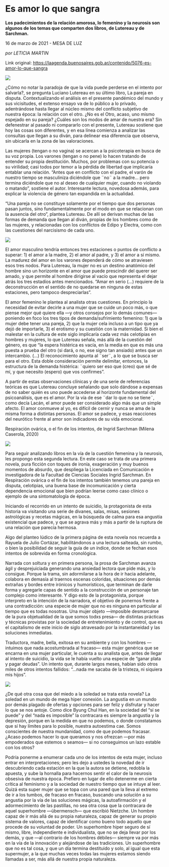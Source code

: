 # Es amor lo que sangra

**Los padecimientos de la relación amorosa, lo femenino y la neurosis son algunos de los temas que comparten dos libros, de Lutereau y de Sarchman.**

16 de marzo de 2021 - MESA DE LUZ

_por LETICIA MARTIN_

Link original: https://laagenda.buenosaires.gob.ar/contenido/5076-es-amor-lo-que-sangra



![](https://cdn.flowlikemusic.com/files/images/45889/92530ad2-10c1-4d30-8c50-50ea9584b910.jpeg)




¿Cómo no notar la paradoja de que la vida puede perderse en el intento por salvarla?, se pregunta Luciano Lutereau en su último libro, La pareja en disputa. Contextualizando el análisis en el presente pandémico del mundo y sus vicisitudes, el extenso ensayo va de lo público a lo privado, adentrándose hasta llegar al núcleo mismo del conflicto subjetivo de nuestra época: la relación con el otro. ¿No es el Otro, acaso, uno mismo espejado en su pareja? ¿Cuáles son los modos de amar de nuestra era? Sin defenestrar al pasado ni compararlo con el presente, Lutereau sostiene que hoy las cosas son diferentes, y en esa línea comienza a analizar las consultas que llegan a su diván, para delinear esa diferencia que observa, sin ubicarla en la zona de las valoraciones.




Las mujeres (tengan o no vagina) se acercan a la psicoterapia en busca de su voz propia. Los varones (tengan o no pene) lo hacen tratando de entender su propia destitución. Muchos, por problemas con su potencia o su virilidad; casi todos por temor a la pérdida de libertad que implicaría entablar una relación. “Antes que en conflicto con el padre, el varón de nuestro tiempo se masculiniza diciéndole que ¨no¨ a la madre… pero termina diciéndole que no al deseo de cualquier mujer, cuando no violando o matando”, sostiene el autor. Interesante lectura, novedosa además, para explicar la violencia de género tan expandida en la actualidad.




“Una pareja no se constituye solamente por el tiempo que dos personas pasan juntos, sino fundamentalmente por el modo en que se relacionan con la ausencia del otro”, plantea Lutereau. De allí se derivan muchas de las formas de demanda que llegan al diván, propias de los hombres como de las mujeres, y relacionadas con los conflictos de Edipo y Electra, como con las cuestiones del narcisismo de cada uno.




![](https://cdn.flowlikemusic.com/files/images/45890/dfb50634-66cf-4474-a29c-3025114aa62b.jpeg)




El amor masculino tendría entonces tres estaciones o puntos de conflicto a superar: 1) el amor a la madre, 2) el amor al padre, y 3) el amor a sí mismo. La madurez del amor en los varones dependerá de cómo se atraviesen esos tres nodos. Para Lutereau, la mujer no es un destino anatómico del hombre sino un horizonte en el amor que puede prescindir del querer ser amado, y que permite al hombre dirigirse al vacío que representa el dejar atrás los tres estadíos antes mencionados. “Amar en serio (…) requiere de la deconstrucción en el sentido de no quedarse en ninguna de estas estaciones, pero tampoco despreciarlas”.




El amor femenino le plantea al analista otras cuestiones. En principio la necesidad de evitar decirle a una mujer que se cuide un poco más, o que piense mejor qué quiere ella —y otros consejos por lo demás comunes— poniendo en foco los tres tipos de demanda/sufrimiento femenino: 1) que la mujer debe tener una pareja, 2) que la mujer cela incluso a un tipo que ya dejó de importarle, 3) el erotismo y su cuestión con la maternidad. Si bien el malestar en la cultura de este siglo implicaría cada vez más celotipias en hombres y mujeres, lo que Lutereau señala, más allá de la cuestión del género, es que “la espera histérica es vacía, en la media en que es más una puesta a prueba del otro (si dará, o no, ese signo tan ansiado) antes que un intercambio. (…) El reconocimiento apunta al ¨ser¨, a lo que se busca ser para el otro. Esta doble consideración permite delimitar, entonces, la estructura de la demanda histérica: ¨quiero ser eso que (creo) que sé de mí, y que necesito (espero) que vos confirmes”.




A partir de estas observaciones clínicas y de una serie de referencias teóricas es que Lutereau concluye señalando que solo dándose a expensas de no saber quién es uno puede accederse al horizonte fundamental del psicoanálisis, que es el amor. Por la vía de ese ¨dar lo que no se tiene¨, como decía Lacán, el amor puede ser considerado algo más que un simple afecto. El amor conmueve al yo, es difícil de cernir y nunca se ama de la misma forma a distintas personas. El amor se padece, y esas reacciones del neurótico frente al amor son indicadores de su vida emocional.




Respiración ovárica, o el fin de los intentos, de Ingrid Sarchman (Milena Caserola, 2020)




![](https://cdn.flowlikemusic.com/files/images/45891/12a53523-da0d-4fbc-95ab-2403aeeeb36c.jpeg)




Para seguir analizando libros en la vía de la cuestión femenina y la neurosis, les propongo esta segunda lectura. En este caso se trata de una primera novela, pura ficción con toques de ironía, exageración y muy buenos momentos de absurdo, que despliega la Licenciada en Comunicación e investigadora de la Facultad de Ciencias Sociales Ingrid Sarchman. En Respiración ovárica o el fin de los intentos también tenemos una pareja en disputa, celotipias, una buena base de incomunicación y cierta dependencia emocional que bien podrían leerse como caso clínico o ejemplo de una sintomatología de época.




Iniciando el recorrido en un intento de suicidio, la protagonista de esta historia va visitando una serie de divanes, salas, misas, sesiones astrológicas y recetas mágicas, en la búsqueda de calma para esa angustia existencial que padece, y que se agrava más y más a partir de la ruptura de una relación que parecía hermosa.




Algo del planteo lúdico de la primera página de esta novela nos recuerda a Rayuela de Julio Cortázar, habilitándonos a una lectura salteada, sin rumbo, o bien la posibilidad de seguir la guía de un índice, donde se fechan esos intentos de sobrevida en forma cronológica.




Narrada con soltura y en primera persona, la prosa de Sarchman avanza ágil y desprejuiciada generando una ansiedad lectora que pide más, y lo consigue. Porque la trama, sin adormilarse a la hora de ir hacia adelante, colabora en demasía al traernos escenas coloridas, situaciones por demás extrañas y bordes entre irónicos y humorísticos, que terminan de darle forma y agregarle capas de sentido a la construcción de un personaje tan complejo como interesante. Y digo esto de la protagonista, porque interpreto en la intención de la narradora, el objetivo de ponernos frente a una contradicción: una especie de mujer que no es ninguna en particular al tiempo que es todas nosotras. Una mujer objeto —imposible desmarcarse de la pura objetualidad de la que somos todxs presa— de distintas prácticas y técnicas provistas por la sociedad de entretenimiento y de control, que es el capitalismo de este inicio de siglo atravesado por la instantaneidad y las soluciones inmediatas.




Traductora, madre, bella, exitosa en su ambiente y con los hombres —intuimos que nada acostumbrada al fracaso— esta mujer genérica que se encarna en una mujer particular, le cuenta a su analista que, antes de llegar al intento de suicidio, la vida se le había vuelto una especie de “ganar plata y pagar deudas”. Un intento que, durante largos meses, habían sido otros miles de otros intentos fallidos: “…nada me sacaba de la tristeza, ni siquiera mis hijos”.




![](https://cdn.flowlikemusic.com/files/images/45892/52537c08-424f-46b2-a014-27b72706af46.jpeg)




¿De qué otra cosa que del miedo a la soledad se trata esta novela? La soledad en un mundo de mega hiper conexión. La angustia en un mundo por demás plagado de ofertas y opciones para ser feliz y disfrutar y hacer lo que se nos antoje. Como dice Byung Chul Han, en la sociedad del “sí se puede” y del “nada es imposible” la contracara es siempre la angustia y la depresión, porque en la medida en que no podemos, o donde constatamos que sí hay límites para lo posible, nuestra autoestima cae. Somos conscientes de nuestra mundanidad, como de que podemos fracasar. ¿Acaso podemos hacer lo que queramos y nos ofrezcan —por más empoderados que estemos o seamos— si no conseguimos un lazo estable con los otros?




Podría ponerme a enumerar cada uno de los intentos de esta mujer, incluso entrar en interpretaciones; pero les dejo a ustedes la novedad de ir descubriendo cada estación en la que la autora se detiene, redobla la apuesta, y sube la hornalla para hacernos sentir el calor de la neurosis obsesiva de nuestra época. Prefiero en lugar de ello detenerme en cierta crítica al feminismo y a la sociedad de nuestro tiempo que se intuye al leer. Quizá esta super mujer que se topa con una pared que la lleva al extremo de ir a los tumbos, de fracaso en fracaso, buscando una solución a su angustia por la vía de las soluciones mágicas, la autoafirmación y el adormecimiento de las pastillas, no sea otra cosa que la contracara de aquel superhombre —übermensch— que escribió Nietzche. Un hombre capaz de ir más allá de su propia naturaleza, capaz de generar su propio sistema de valores, capaz de identificar como bueno todo aquello que procede de su voluntad de poder. Un superhombre hiper seguro de sí mismo, libre, independiente e individualista, que no se deja llevar por los demás, y que —al contrario de los hombres débiles— siempre va por más en la vía de la innovación y alejándose de las tradiciones. Un superhombre que no es tal cosa, y que un día termina destituido y solo, al igual que esta supermujer, a la que muchas veces todas las mujeres estamos siendo llamadas a ser, más allá de nuestra propia naturaleza.



